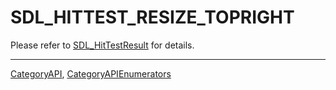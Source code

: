 # SDL_HITTEST_RESIZE_TOPRIGHT

Please refer to [SDL_HitTestResult](SDL_HitTestResult) for details.

----
[CategoryAPI](CategoryAPI), [CategoryAPIEnumerators](CategoryAPIEnumerators)

